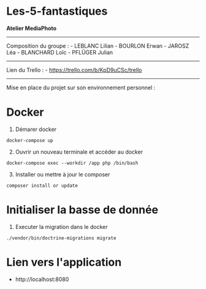 # Les-5-fantastiques

**Atelier MediaPhoto**

---

Composition du groupe :
	- LEBLANC Lilian
	- BOURLON Erwan
	- JAROSZ Léa
	- BLANCHARD Loïc
	- PFLÜGER Julian

---

Lien du Trello :
	- https://trello.com/b/KpD9uCSc/trello

---

Mise en place du projet sur son environnement personnel :

# Docker

1.	Démarer docker

```
docker-compose up
```

2.	Ouvrir un nouveau terminale et accéder au docker

```
docker-compose exec --workdir /app php /bin/bash
```

3.	Installer ou mettre à jour le composer

```
composer install or update
```

# Initialiser la basse de donnée

1.	Executer la migration dans le docker

```
./vendor/bin/doctrine-migrations migrate
```

# Lien vers l'application

- http://localhost:8080
